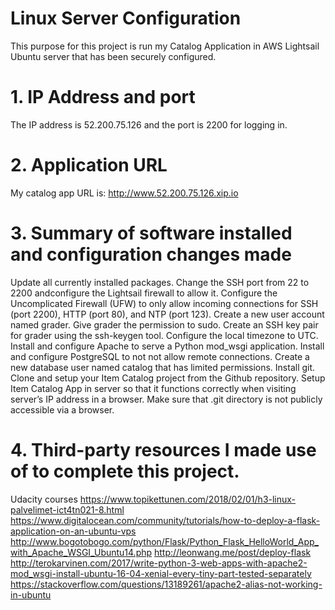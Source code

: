 # Linux Server Configuration
This purpose for this project is run my Catalog Application in AWS Lightsail Ubuntu server that has been securely configured.

# 1. IP Address and port
The IP address is 52.200.75.126 and the port is 2200 for logging in.

# 2. Application URL
My catalog app URL is: http://www.52.200.75.126.xip.io

# 3. Summary of software installed and configuration changes made
Update all currently installed packages.
Change the SSH port from 22 to 2200 andconfigure the Lightsail firewall to allow it.
Configure the Uncomplicated Firewall (UFW) to only allow incoming connections for SSH (port 2200), HTTP (port 80), and NTP (port 123).
Create a new user account named grader.
Give grader the permission to sudo.
Create an SSH key pair for grader using the ssh-keygen tool.
Configure the local timezone to UTC.
Install and configure Apache to serve a Python mod_wsgi application.
Install and configure PostgreSQL to not not allow remote connections.
Create a new database user named catalog that has limited permissions.
Install git.
Clone and setup your Item Catalog project from the Github repository.
Setup Item Catalog App in server so that it functions correctly when visiting server’s IP address in a browser. 
Make sure that .git directory is not publicly accessible via a browser.

# 4. Third-party resources I made use of to complete this project.
Udacity courses
https://www.topikettunen.com/2018/02/01/h3-linux-palvelimet-ict4tn021-8.html
https://www.digitalocean.com/community/tutorials/how-to-deploy-a-flask-application-on-an-ubuntu-vps
http://www.bogotobogo.com/python/Flask/Python_Flask_HelloWorld_App_with_Apache_WSGI_Ubuntu14.php
http://leonwang.me/post/deploy-flask
http://terokarvinen.com/2017/write-python-3-web-apps-with-apache2-mod_wsgi-install-ubuntu-16-04-xenial-every-tiny-part-tested-separately
https://stackoverflow.com/questions/13189261/apache2-alias-not-working-in-ubuntu